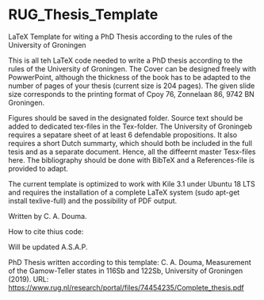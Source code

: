 # RUG_Thesis_Template
LaTeX Template for witing a PhD Thesis according to the rules of the University of Groningen

This is all teh LaTeX code needed to write a PhD thesis according to the rules of the 
University of Groningen. The Cover can be designed freely with PowwerPoint, although the 
thickness of the book has to be adapted to the number of pages of your thesis (current
size is 204 pages). The given slide size corresponds to the printing format of
Cpoy 76, Zonnelaan 86, 9742 BN Groningen.

Figures should be saved in the designated folder. Source text should be added to dedicated tex-files
in the Tex-folder. The University of Groningeb requires a sepatare sheet of at least
6 defendable propositions. It also requires a short Dutch summarty, which should both be included
in the full tesis and as a separate document. Hence, all the diffeernt master Tesx-files
here. The bibliography should be done with BibTeX and a References-file is provided to adapt.

The current template is optimized to work with Kile 3.1 under Ubuntu 18 LTS and requires the installation
of a complete LaTeX system (sudo apt-get install texlive-full) and the possibility of PDF output.

Written by C. A. Douma.

How to cite thius code:

Will be updated A.S.A.P.

PhD Thesis written according to this template:
C. A. Douma, Measurement of the Gamow-Teller states in 116Sb and 122Sb, University of Groningen (2019).
URL: https://www.rug.nl/research/portal/files/74454235/Complete_thesis.pdf
